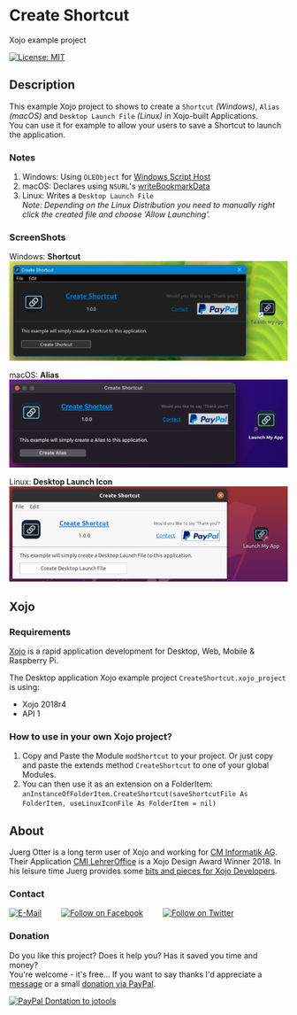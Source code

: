 # Create Shortcut
Xojo example project

[![License: MIT](https://img.shields.io/badge/License-MIT-green.svg)](LICENSE)

## Description
This example Xojo project to shows to create a ```Shortcut``` *(Windows)*, ```Alias``` *(macOS)* and ```Desktop Launch File``` *(Linux)* in Xojo-built Applications.  
You can use it for example to allow your users to save a Shortcut to launch the application.

### Notes
1. Windows: Using ```OLEObject``` for [Windows Script Host](https://docs.microsoft.com/en-us/troubleshoot/windows-client/admin-development/create-desktop-shortcut-with-wsh)
2. macOS: Declares using ```NSURL```'s [writeBookmarkData](https://developer.apple.com/documentation/foundation/nsurl/1408532-writebookmarkdata?language=objc)
3. Linux: Writes a ```Desktop Launch File```  
   *Note: Depending on the Linux Distribution you need to manually
   right click the created file and choose 'Allow Launching'.*

### ScreenShots
Windows: **Shortcut**  
![ScreenShot: Windows Shortcut](screenshots/windows-shortcut.png?raw=true)

macOS: **Alias**  
![ScreenShot: macOS Alias](screenshots/macos-alias.png?raw=true)

Linux: **Desktop Launch Icon**  
![ScreenShot: Linux Desktop Launch Icon](screenshots/linux-desktop-launch-icon.png?raw=true)

## Xojo
### Requirements
[Xojo](https://www.xojo.com/) is a rapid application development for Desktop, Web, Mobile & Raspberry Pi.  

The Desktop application Xojo example project ```CreateShortcut.xojo_project``` is using:
- Xojo 2018r4
- API 1

### How to use in your own Xojo project?
1. Copy and Paste the Module ```modShortcut``` to your project. Or just copy and paste the extends method ```CreateShortcut``` to one of your global Modules.
2. You can then use it as an extension on a FolderItem:   
    ```anInstanceOfFolderItem.CreateShortcut(saveShortcutFile As FolderItem, useLinuxIconFile As FolderItem = nil)```

## About
Juerg Otter is a long term user of Xojo and working for [CM Informatik AG](https://cmiag.ch/). Their Application [CMI LehrerOffice](https://cmi-bildung.ch/) is a Xojo Design Award Winner 2018. In his leisure time Juerg provides some [bits and pieces for Xojo Developers](https://www.jo-tools.ch/).

### Contact
[![E-Mail](https://img.shields.io/static/v1?style=social&label=E-Mail&message=xojo@jo-tools.ch)](mailto:xojo@jo-tools.ch)
&emsp;&emsp;
[![Follow on Facebook](https://img.shields.io/static/v1?style=social&logo=facebook&label=Facebook&message=juerg.otter)](https://www.facebook.com/juerg.otter)
&emsp;&emsp;
[![Follow on Twitter](https://img.shields.io/twitter/follow/juergotter?style=social)](https://twitter.com/juergotter)

### Donation
Do you like this project? Does it help you? Has it saved you time and money?  
You're welcome - it's free... If you want to say thanks I'd appreciate a [message](mailto:xojo@jo-tools.ch) or a small [donation via PayPal](https://paypal.me/jotools).  

[![PayPal Dontation to jotools](https://img.shields.io/static/v1?style=social&logo=paypal&label=PayPal&message=jotools)](https://paypal.me/jotools)
